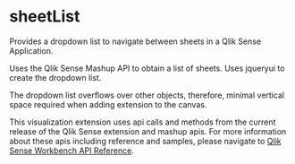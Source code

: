 # sheetList
Provides a dropdown list to navigate between sheets in a Qlik Sense Application.

Uses the Qlik Sense Mashup API to obtain a list of sheets.
Uses jqueryui to create the dropdown list.  

The dropdown list overflows over other objects, therefore, minimal vertical space required when adding extension to the canvas.

This visualization extension uses api calls and methods from the current release of the Qlik Sense extension and mashup apis.  For more information about these apis including reference and samples, please navigate to <a href="http://help.qlik.com/sense/en-us/developer/#../Subsystems/Workbench/Content/BuildingExtensions/api-reference-overview.htm%3FTocPath%3DQlik%2520Sense%2520Workbench%7CAPI%2520reference%7C_____0">Qlik Sense Workbench API Reference</a>.

